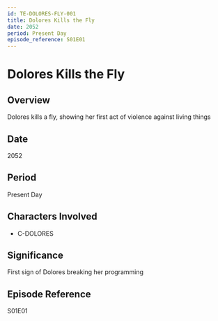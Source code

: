 ```yaml
---
id: TE-DOLORES-FLY-001
title: Dolores Kills the Fly
date: 2052
period: Present Day
episode_reference: S01E01
---
```


# Dolores Kills the Fly

## Overview
Dolores kills a fly, showing her first act of violence against living things

## Date
2052

## Period
Present Day

## Characters Involved
- C-DOLORES

## Significance
First sign of Dolores breaking her programming

## Episode Reference
S01E01
